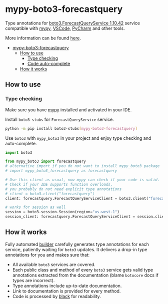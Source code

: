 # mypy-boto3-forecastquery

Type annotations for
[boto3.ForecastQueryService 1.10.42](https://boto3.amazonaws.com/v1/documentation/api/1.10.42/reference/services/forecastquery.html#ForecastQueryService) service
compatible with [mypy](https://github.com/python/mypy), [VSCode](https://code.visualstudio.com/),
[PyCharm](https://www.jetbrains.com/pycharm/) and other tools.

More information can be found [here](https://vemel.github.io/mypy_boto3/).

- [mypy-boto3-forecastquery](#mypy-boto3-forecastquery)
  - [How to use](#how-to-use)
    - [Type checking](#type-checking)
    - [Code auto-complete](#code-auto-complete)
  - [How it works](#how-it-works)

## How to use

### Type checking

Make sure you have [mypy](https://github.com/python/mypy) installed and activated in your IDE.

Install `boto3-stubs` for `ForecastQueryService` service.

```bash
python -m pip install boto3-stubs[mypy-boto3-forecastquery]
```

Use `boto3` with `mypy_boto3` in your project and enjoy type checking and auto-complete.

```python
import boto3

from mypy_boto3 import forecastquery
# alternative import if you do not want to install mypy_boto3 package
# import mypy_boto3_forecastquery as forecastquery

# Use this client as usual, now mypy can check if your code is valid.
# Check if your IDE supports function overloads,
# you probably do not need explicit type annotations
# client = boto3.client("forecastquery")
client: forecastquery.ForecastQueryServiceClient = boto3.client("forecastquery")

# works for session as well
session = boto3.session.Session(region="us-west-1")
session_client: forecastquery.ForecastQueryServiceClient = session.client("forecastquery")

```

## How it works

Fully automated [builder](https://github.com/vemel/mypy_boto3) carefully generates
type annotations for each service, patiently waiting for `boto3` updates. It delivers
a drop-in type annotations for you and makes sure that:

- All available `boto3` services are covered.
- Each public class and method of every `boto3` service gets valid type annotations
  extracted from the documentation (blame `botocore` docs if types are incorrect).
- Type annotations include up-to-date documentation.
- Link to documentation is provided for every method.
- Code is processed by [black](https://github.com/psf/black) for readability.